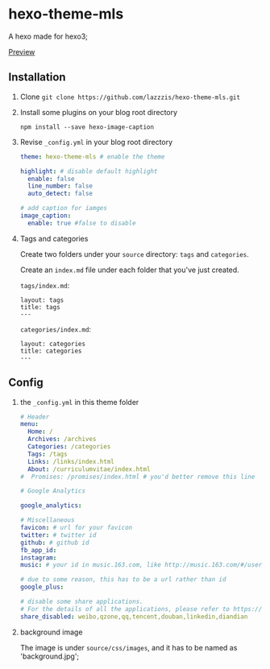 # hexo-theme-mls

A hexo made for hexo3;

[Preview](https://lazzzis.github.io)

## Installation

1. Clone
   `git clone https://github.com/lazzzis/hexo-theme-mls.git`

2. Install some plugins on your blog root directory

   `npm install --save hexo-image-caption`

3. Revise `_config.yml` in your blog root directory

   ```yaml
   theme: hexo-theme-mls # enable the theme

   highlight: # disable default highlight
     enable: false
     line_number: false
     auto_detect: false

   # add caption for iamges
   image_caption:
     enable: true #false to disable
   ```

4. Tags and categories

   Create two folders under your `source` directory: `tags` and `categories`.

   Create an `index.md` file under each folder that you've just created.

   `tags/index.md`:

   ```
   layout: tags
   title: tags
   ---
   ```

   `categories/index.md`:

   ```
   layout: categories
   title: categories
   ---
   ```

## Config

1. the `_config.yml` in this theme folder

   ```yaml
   # Header
   menu:
     Home: /
     Archives: /archives
     Categories: /categories
     Tags: /tags
     Links: /links/index.html
     About: /curriculumvitae/index.html
   #  Promises: /promises/index.html # you'd better remove this line

   # Google Analytics

   google_analytics:

   # Miscellaneous
   favicon: # url for your favicon
   twitter: # twitter id
   github: # github id
   fb_app_id:
   instagram:
   music: # your id in music.163.com, like http://music.163.com/#/user/home?id=...

   # due to some reason, this has to be a url rather than id
   google_plus:

   # disable some share applications.
   # For the details of all the applications, please refer to https://github.com/overtrue/share.js
   share_disabled: weibo,qzone,qq,tencent,douban,linkedin,diandian
   ```

2. background image

   The image is under `source/css/images`, and it has to be named as 'background.jpg';
